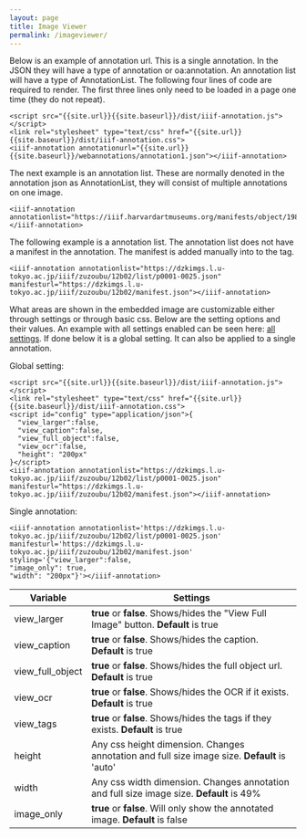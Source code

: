 ```yaml
---
layout: page
title: Image Viewer
permalink: /imageviewer/
---
```

<script src="{{site.url}}{{site.baseurl}}/dist/iiif-annotation.js"></script>
<link rel="stylesheet" type="text/css" href="{{site.url}}{{site.baseurl}}/dist/iiif-annotation.css">


Below is an example of annotation url. This is a single annotation. In the JSON they will have a type of annotation or oa:annotation. An annotation list will have a type of AnnotationList. The following four lines of code are required to render. The first three lines only need to be loaded in a page one time (they do not repeat).

```
<script src="{{site.url}}{{site.baseurl}}/dist/iiif-annotation.js"></script>
<link rel="stylesheet" type="text/css" href="{{site.url}}{{site.baseurl}}/dist/iiif-annotation.css">
<iiif-annotation annotationurl="{{site.url}}{{site.baseurl}}/webannotations/annotation1.json"></iiif-annotation>

```
<iiif-annotation annotationurl="{{site.baseurl}}/webannotations/annotation1.json"></iiif-annotation>


The next example is an annotation list. These are normally denoted in the annotation json as AnnotationList, they will consist of multiple annotations on one image.
```
<iiif-annotation annotationlist="https://iiif.harvardartmuseums.org/manifests/object/198021/list/48466698"></iiif-annotation>
```

<iiif-annotation annotationlist="https://iiif.harvardartmuseums.org/manifests/object/198021/list/48466698"></iiif-annotation>

The following example is a annotation list. The annotation list does not have a manifest in the annotation. The manifest is added manually into to the tag.
```
<iiif-annotation annotationlist="https://dzkimgs.l.u-tokyo.ac.jp/iiif/zuzoubu/12b02/list/p0001-0025.json" manifesturl="https://dzkimgs.l.u-tokyo.ac.jp/iiif/zuzoubu/12b02/manifest.json"></iiif-annotation>
```

<iiif-annotation annotationlist="https://dzkimgs.l.u-tokyo.ac.jp/iiif/zuzoubu/12b02/list/p0001-0025.json" manifesturl="https://dzkimgs.l.u-tokyo.ac.jp/iiif/zuzoubu/12b02/manifest.json"></iiif-annotation>

What areas are shown in the embedded image are customizable either through settings or through basic css. Below are the setting options and their values. An example with all settings enabled can be seen here: [all settings]({{site.baseurl}}/imageviewer_settings). If done below it is a global setting. It can also be applied to a single annotation.

Global setting:
```
<script src="{{site.url}}{{site.baseurl}}/dist/iiif-annotation.js"></script>
<link rel="stylesheet" type="text/css" href="{{site.url}}{{site.baseurl}}/dist/iiif-annotation.css">
<script id="config" type="application/json">{
  "view_larger":false,
  "view_caption":false,
  "view_full_object":false,
  "view_ocr":false,
  "height": "200px"
}</script>
<iiif-annotation annotationlist="https://dzkimgs.l.u-tokyo.ac.jp/iiif/zuzoubu/12b02/list/p0001-0025.json" manifesturl="https://dzkimgs.l.u-tokyo.ac.jp/iiif/zuzoubu/12b02/manifest.json"></iiif-annotation>
```

Single annotation:
```
<iiif-annotation annotationlist='https://dzkimgs.l.u-tokyo.ac.jp/iiif/zuzoubu/12b02/list/p0001-0025.json' manifesturl='https://dzkimgs.l.u-tokyo.ac.jp/iiif/zuzoubu/12b02/manifest.json' styling='{"view_larger":false,
"image_only": true,
"width": "200px"}'></iiif-annotation>
```

<iiif-annotation annotationlist='https://dzkimgs.l.u-tokyo.ac.jp/iiif/zuzoubu/12b02/list/p0001-0025.json' manifesturl='https://dzkimgs.l.u-tokyo.ac.jp/iiif/zuzoubu/12b02/manifest.json' styling='{"view_larger":false,
"image_only": true,
"width": "200px"}'></iiif-annotation>


| Variable      | Settings |
| ----------- | ----------- |
| view_larger   | **true** or **false**. Shows/hides the "View Full Image" button. **Default** is true |
| view_caption |  **true** or **false**. Shows/hides the caption. **Default** is true |
| view_full_object |  **true** or **false**. Shows/hides the full object url. **Default** is true |
| view_ocr |  **true** or **false**. Shows/hides the OCR if it exists. **Default** is true |
| view_tags | **true** or **false**. Shows/hides the tags if they exists. **Default** is true |
| height | Any css height dimension. Changes annotation and full size image size. **Default** is 'auto' |
| width | Any css width dimension. Changes annotation and full size image size. **Default** is 49% |
| image_only | **true** or **false**. Will only show the annotated image. **Default** is false |
